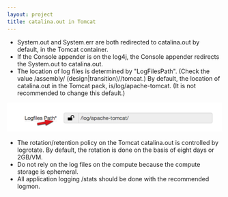```yaml
---
layout: project
title: catalina.out in Tomcat
---
```


* System.out and System.err are both redirected to catalina.out by default, in the Tomcat container.
* If the Console appender is on the log4j, the Console appender redirects the System.out to catalina.out.
* The location of log files is determined by "LogFilesPath". (Check the value /assembly/ (design|transition)/<tomcatplatform>/tomcat.) By default, the location of catalina.out in the Tomcat pack, is/log/apache-tomcat. (It is not recommended to change this default.)

![Tomcat Logfiles Path](/assets/docs/local/images/tomcat-logfiles-path.png)


* The rotation/retention policy on the Tomcat catalina.out is controlled by logrotate. By default, the rotation is done on the basis of eight days or 2GB/VM.
* Do not rely on the log files on the compute because the compute storage is ephemeral.
* All application logging /stats should be done with the recommended logmon.
